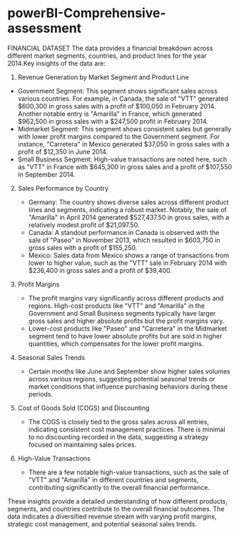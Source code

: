 # powerBI-Comprehensive-assessment
FINANCIAL DATASET
The data provides a financial breakdown across different market segments, countries, and product lines for the year 2014.Key insights of the data are:

  1. Revenue Generation by Market Segment and Product Line
   - Government Segment: This segment shows significant sales across various countries. For example, in Canada, the sale of "VTT" generated $600,300 in gross sales with a profit of $100,050 in February 2014. Another notable entry is "Amarilla" in France, which generated $962,500 in gross sales with a $247,500 profit in February 2014.
   - Midmarket Segment: This segment shows consistent sales but generally with lower profit margins compared to the Government segment. For instance, "Carretera" in Mexico generated $37,050 in gross sales with a profit of $12,350 in June 2014.
   - Small Business Segment: High-value transactions are noted here, such as "VTT" in France with $645,300 in gross sales and a profit of $107,550 in September 2014.

2. Sales Performance by Country
   - Germany: The country shows diverse sales across different product lines and segments, indicating a robust market. Notably, the sale of "Amarilla" in April 2014 generated $527,437.50 in gross sales, with a relatively modest profit of $21,097.50.
   - Canada:  A standout performance in Canada is observed with the sale of "Paseo" in November 2013, which resulted in $603,750 in gross sales with a profit of $155,250.
   - Mexico: Sales data from Mexico shows a range of transactions from lower to higher value, such as the "VTT" sale in February 2014 with $236,400 in gross sales and a profit of $39,400.

3. Profit Margins
   - The profit margins vary significantly across different products and regions. High-cost products like "VTT" and "Amarilla" in the Government and Small Business segments typically have larger gross sales and higher absolute profits but the profit margins vary.
   - Lower-cost products like "Paseo" and "Carretera" in the Midmarket segment tend to have lower absolute profits but are sold in higher quantities, which compensates for the lower profit margins.

4. Seasonal Sales Trends
   - Certain months like June and September show higher sales volumes across various regions, suggesting potential seasonal trends or market conditions that influence purchasing behaviors during these periods.

5. Cost of Goods Sold (COGS) and Discounting
   - The COGS is closely tied to the gross sales across all entries, indicating consistent cost management practices. There is minimal to no discounting recorded in the data, suggesting a strategy focused on maintaining sales prices.

6. High-Value Transactions
   - There are a few notable high-value transactions, such as the sale of "VTT" and "Amarilla" in different countries and segments, contributing significantly to the overall financial performance.

These insights provide a detailed understanding of how different products, segments, and countries contribute to the overall financial outcomes. The data indicates a diversified revenue stream with varying profit margins, strategic cost management, and potential seasonal sales trends.
